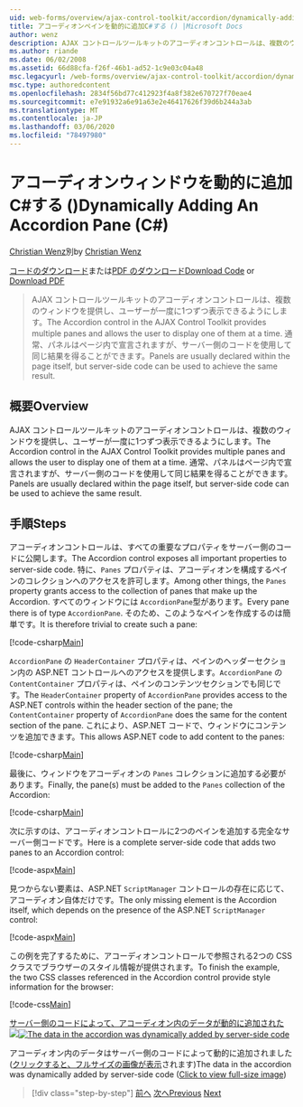 ```yaml
---
uid: web-forms/overview/ajax-control-toolkit/accordion/dynamically-adding-an-accordion-pane-cs
title: アコーディオンペインを動的に追加C#する () |Microsoft Docs
author: wenz
description: AJAX コントロールツールキットのアコーディオンコントロールは、複数のウィンドウを提供し、ユーザーが一度に1つずつ表示できるようにします。 通常、パネルは...
ms.author: riande
ms.date: 06/02/2008
ms.assetid: 66d88cfa-f26f-46b1-ad52-1c9e03c04a48
msc.legacyurl: /web-forms/overview/ajax-control-toolkit/accordion/dynamically-adding-an-accordion-pane-cs
msc.type: authoredcontent
ms.openlocfilehash: 2834f56bd77c412923f4a8f382e670727f70eae4
ms.sourcegitcommit: e7e91932a6e91a63e2e46417626f39d6b244a3ab
ms.translationtype: MT
ms.contentlocale: ja-JP
ms.lasthandoff: 03/06/2020
ms.locfileid: "78497980"
---
```

# <a name="dynamically-adding-an-accordion-pane-c"></a><span data-ttu-id="3948e-104">アコーディオンウィンドウを動的に追加C#する ()</span><span class="sxs-lookup"><span data-stu-id="3948e-104">Dynamically Adding An Accordion Pane (C#)</span></span>

<span data-ttu-id="3948e-105">[Christian Wenz](https://github.com/wenz)別</span><span class="sxs-lookup"><span data-stu-id="3948e-105">by [Christian Wenz](https://github.com/wenz)</span></span>

<span data-ttu-id="3948e-106">[コードのダウンロード](https://download.microsoft.com/download/5/6/d/56d50cef-2011-4c8f-9891-7edc6dc57df9/Accordion2.cs.zip)または[PDF のダウンロード](https://download.microsoft.com/download/6/7/1/6718d452-ff89-4d3f-a90e-c74ec2d636a3/accordion2CS.pdf)</span><span class="sxs-lookup"><span data-stu-id="3948e-106">[Download Code](https://download.microsoft.com/download/5/6/d/56d50cef-2011-4c8f-9891-7edc6dc57df9/Accordion2.cs.zip) or [Download PDF](https://download.microsoft.com/download/6/7/1/6718d452-ff89-4d3f-a90e-c74ec2d636a3/accordion2CS.pdf)</span></span>

> <span data-ttu-id="3948e-107">AJAX コントロールツールキットのアコーディオンコントロールは、複数のウィンドウを提供し、ユーザーが一度に1つずつ表示できるようにします。</span><span class="sxs-lookup"><span data-stu-id="3948e-107">The Accordion control in the AJAX Control Toolkit provides multiple panes and allows the user to display one of them at a time.</span></span> <span data-ttu-id="3948e-108">通常、パネルはページ内で宣言されますが、サーバー側のコードを使用して同じ結果を得ることができます。</span><span class="sxs-lookup"><span data-stu-id="3948e-108">Panels are usually declared within the page itself, but server-side code can be used to achieve the same result.</span></span>

## <a name="overview"></a><span data-ttu-id="3948e-109">概要</span><span class="sxs-lookup"><span data-stu-id="3948e-109">Overview</span></span>

<span data-ttu-id="3948e-110">AJAX コントロールツールキットのアコーディオンコントロールは、複数のウィンドウを提供し、ユーザーが一度に1つずつ表示できるようにします。</span><span class="sxs-lookup"><span data-stu-id="3948e-110">The Accordion control in the AJAX Control Toolkit provides multiple panes and allows the user to display one of them at a time.</span></span> <span data-ttu-id="3948e-111">通常、パネルはページ内で宣言されますが、サーバー側のコードを使用して同じ結果を得ることができます。</span><span class="sxs-lookup"><span data-stu-id="3948e-111">Panels are usually declared within the page itself, but server-side code can be used to achieve the same result.</span></span>

## <a name="steps"></a><span data-ttu-id="3948e-112">手順</span><span class="sxs-lookup"><span data-stu-id="3948e-112">Steps</span></span>

<span data-ttu-id="3948e-113">アコーディオンコントロールは、すべての重要なプロパティをサーバー側のコードに公開します。</span><span class="sxs-lookup"><span data-stu-id="3948e-113">The Accordion control exposes all important properties to server-side code.</span></span> <span data-ttu-id="3948e-114">特に、`Panes` プロパティは、アコーディオンを構成するペインのコレクションへのアクセスを許可します。</span><span class="sxs-lookup"><span data-stu-id="3948e-114">Among other things, the `Panes` property grants access to the collection of panes that make up the Accordion.</span></span> <span data-ttu-id="3948e-115">すべてのウィンドウには `AccordionPane`型があります。</span><span class="sxs-lookup"><span data-stu-id="3948e-115">Every pane there is of type `AccordionPane`.</span></span> <span data-ttu-id="3948e-116">そのため、このようなペインを作成するのは簡単です。</span><span class="sxs-lookup"><span data-stu-id="3948e-116">It is therefore trivial to create such a pane:</span></span>

[!code-csharp[Main](dynamically-adding-an-accordion-pane-cs/samples/sample1.cs)]

<span data-ttu-id="3948e-117">`AccordionPane` の `HeaderContainer` プロパティは、ペインのヘッダーセクション内の ASP.NET コントロールへのアクセスを提供します。`AccordionPane` の `ContentContainer` プロパティは、ペインのコンテンツセクションでも同じです。</span><span class="sxs-lookup"><span data-stu-id="3948e-117">The `HeaderContainer` property of `AccordionPane` provides access to the ASP.NET controls within the header section of the pane; the `ContentContainer` property of `AccordionPane` does the same for the content section of the pane.</span></span> <span data-ttu-id="3948e-118">これにより、ASP.NET コードで、ウィンドウにコンテンツを追加できます。</span><span class="sxs-lookup"><span data-stu-id="3948e-118">This allows ASP.NET code to add content to the panes:</span></span>

[!code-csharp[Main](dynamically-adding-an-accordion-pane-cs/samples/sample2.cs)]

<span data-ttu-id="3948e-119">最後に、ウィンドウをアコーディオンの `Panes` コレクションに追加する必要があります。</span><span class="sxs-lookup"><span data-stu-id="3948e-119">Finally, the pane(s) must be added to the `Panes` collection of the Accordion:</span></span>

[!code-csharp[Main](dynamically-adding-an-accordion-pane-cs/samples/sample3.cs)]

<span data-ttu-id="3948e-120">次に示すのは、アコーディオンコントロールに2つのペインを追加する完全なサーバー側コードです。</span><span class="sxs-lookup"><span data-stu-id="3948e-120">Here is a complete server-side code that adds two panes to an Accordion control:</span></span>

[!code-aspx[Main](dynamically-adding-an-accordion-pane-cs/samples/sample4.aspx)]

<span data-ttu-id="3948e-121">見つからない要素は、ASP.NET `ScriptManager` コントロールの存在に応じて、アコーディオン自体だけです。</span><span class="sxs-lookup"><span data-stu-id="3948e-121">The only missing element is the Accordion itself, which depends on the presence of the ASP.NET `ScriptManager` control:</span></span>

[!code-aspx[Main](dynamically-adding-an-accordion-pane-cs/samples/sample5.aspx)]

<span data-ttu-id="3948e-122">この例を完了するために、アコーディオンコントロールで参照される2つの CSS クラスでブラウザーのスタイル情報が提供されます。</span><span class="sxs-lookup"><span data-stu-id="3948e-122">To finish the example, the two CSS classes referenced in the Accordion control provide style information for the browser:</span></span>

[!code-css[Main](dynamically-adding-an-accordion-pane-cs/samples/sample6.css)]

<span data-ttu-id="3948e-123">[サーバー側のコードによって、アコーディオン内のデータが動的に追加された ![](dynamically-adding-an-accordion-pane-cs/_static/image2.png)](dynamically-adding-an-accordion-pane-cs/_static/image1.png)</span><span class="sxs-lookup"><span data-stu-id="3948e-123">[![The data in the accordion was dynamically added by server-side code](dynamically-adding-an-accordion-pane-cs/_static/image2.png)](dynamically-adding-an-accordion-pane-cs/_static/image1.png)</span></span>

<span data-ttu-id="3948e-124">アコーディオン内のデータはサーバー側のコードによって動的に追加されました ([クリックすると、フルサイズの画像が表示](dynamically-adding-an-accordion-pane-cs/_static/image3.png)されます)</span><span class="sxs-lookup"><span data-stu-id="3948e-124">The data in the accordion was dynamically added by server-side code ([Click to view full-size image](dynamically-adding-an-accordion-pane-cs/_static/image3.png))</span></span>

> [!div class="step-by-step"]
> <span data-ttu-id="3948e-125">[前へ](databinding-to-an-accordion-cs.md)
> [次へ](databinding-to-an-accordion-vb.md)</span><span class="sxs-lookup"><span data-stu-id="3948e-125">[Previous](databinding-to-an-accordion-cs.md)
[Next](databinding-to-an-accordion-vb.md)</span></span>
